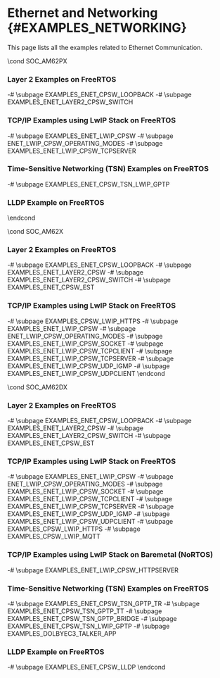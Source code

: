#  Ethernet and Networking {#EXAMPLES_NETWORKING}

This page lists all the examples related to Ethernet Communication.

\cond SOC_AM62PX
### Layer 2 Examples on FreeRTOS
-# \subpage EXAMPLES_ENET_CPSW_LOOPBACK
-# \subpage EXAMPLES_ENET_LAYER2_CPSW_SWITCH
### TCP/IP Examples using LwIP Stack on FreeRTOS
-# \subpage EXAMPLES_ENET_LWIP_CPSW
-# \subpage ENET_LWIP_CPSW_OPERATING_MODES
-# \subpage EXAMPLES_ENET_LWIP_CPSW_TCPSERVER
### Time-Sensitive Networking (TSN) Examples on FreeRTOS
-# \subpage EXAMPLES_ENET_CPSW_TSN_LWIP_GPTP
### LLDP Example on FreeRTOS
\endcond

\cond SOC_AM62X
### Layer 2 Examples on FreeRTOS
-# \subpage EXAMPLES_ENET_CPSW_LOOPBACK
-# \subpage EXAMPLES_ENET_LAYER2_CPSW
-# \subpage EXAMPLES_ENET_LAYER2_CPSW_SWITCH
-# \subpage EXAMPLES_ENET_CPSW_EST
### TCP/IP Examples using LwIP Stack on FreeRTOS
-# \subpage EXAMPLES_CPSW_LWIP_HTTPS
-# \subpage EXAMPLES_ENET_LWIP_CPSW
-# \subpage ENET_LWIP_CPSW_OPERATING_MODES
-# \subpage EXAMPLES_ENET_LWIP_CPSW_SOCKET
-# \subpage EXAMPLES_ENET_LWIP_CPSW_TCPCLIENT
-# \subpage EXAMPLES_ENET_LWIP_CPSW_TCPSERVER
-# \subpage EXAMPLES_ENET_LWIP_CPSW_UDP_IGMP
-# \subpage EXAMPLES_ENET_LWIP_CPSW_UDPCLIENT
\endcond


\cond SOC_AM62DX
### Layer 2 Examples on FreeRTOS
-# \subpage EXAMPLES_ENET_CPSW_LOOPBACK
-# \subpage EXAMPLES_ENET_LAYER2_CPSW
-# \subpage EXAMPLES_ENET_LAYER2_CPSW_SWITCH
-# \subpage EXAMPLES_ENET_CPSW_EST
### TCP/IP Examples using LwIP Stack on FreeRTOS
-# \subpage EXAMPLES_ENET_LWIP_CPSW
-# \subpage ENET_LWIP_CPSW_OPERATING_MODES
-# \subpage EXAMPLES_ENET_LWIP_CPSW_SOCKET
-# \subpage EXAMPLES_ENET_LWIP_CPSW_TCPCLIENT
-# \subpage EXAMPLES_ENET_LWIP_CPSW_TCPSERVER
-# \subpage EXAMPLES_ENET_LWIP_CPSW_UDP_IGMP
-# \subpage EXAMPLES_ENET_LWIP_CPSW_UDPCLIENT
-# \subpage EXAMPLES_CPSW_LWIP_HTTPS
-# \subpage EXAMPLES_CPSW_LWIP_MQTT
### TCP/IP Examples using LwIP Stack on Baremetal (NoRTOS)
-# \subpage EXAMPLES_ENET_LWIP_CPSW_HTTPSERVER
### Time-Sensitive Networking (TSN) Examples on FreeRTOS
-# \subpage EXAMPLES_ENET_CPSW_TSN_GPTP_TR
-# \subpage EXAMPLES_ENET_CPSW_TSN_GPTP_TT
-# \subpage EXAMPLES_ENET_CPSW_TSN_GPTP_BRIDGE
-# \subpage EXAMPLES_ENET_CPSW_TSN_LWIP_GPTP
-# \subpage EXAMPLES_DOLBYEC3_TALKER_APP
### LLDP Example on FreeRTOS
-# \subpage EXAMPLES_ENET_CPSW_LLDP
\endcond